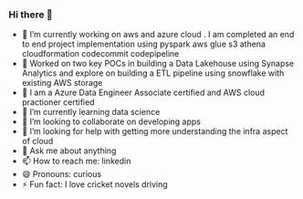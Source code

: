 ### Hi there 👋


- 🔭 I’m currently working on aws and azure cloud .   I am completed an end to end project implementation using pyspark aws glue s3 athena cloudformation codecommit codepipeline
- 🔭 Worked on two key POCs in building a Data Lakehouse using Synapse Analytics and explore on building a ETL pipeline using snowflake with existing AWS storage 
- 🔭 I am a Azure Data Engineer Associate certified and AWS cloud practioner certified
- 🌱 I’m currently learning  data science
- 👯 I’m looking to collaborate on developing apps
- 🤔 I’m looking for help with getting more understanding the infra aspect of cloud
- 💬 Ask me about anything
- 📫 How to reach me: linkedin
- 😄 Pronouns: curious  
- ⚡ Fun fact: I love cricket novels driving


